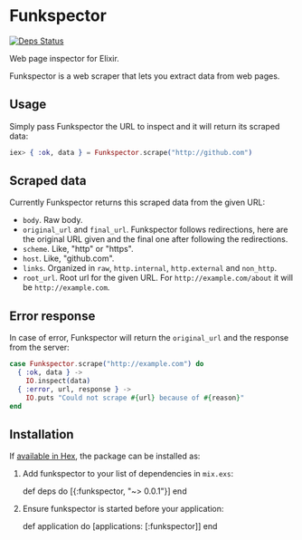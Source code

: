 # Funkspector

[![Deps Status](https://beta.hexfaktor.org/badge/all/github/jaimeiniesta/funkspector.svg)](https://beta.hexfaktor.org/github/jaimeiniesta/funkspector)

Web page inspector for Elixir.

Funkspector is a web scraper that lets you extract data from web pages.

## Usage

Simply pass Funkspector the URL to inspect and it will return its scraped data:

```elixir
iex> { :ok, data } = Funkspector.scrape("http://github.com")
```

## Scraped data

Currently Funkspector returns this scraped data from the given URL:

* `body`. Raw body.
* `original_url` and `final_url`. Funkspector follows redirections, here are the original URL given and the final one after following the redirections.
* `scheme`. Like, "http" or "https".
* `host`. Like, "github.com".
* `links`. Organized in `raw`, `http.internal`, `http.external` and `non_http`.
* `root_url`. Root url for the given URL. For `http://example.com/about` it will be `http://example.com`.

## Error response

In case of error, Funkspector will return the `original_url` and the response from the server:

```elixir
case Funkspector.scrape("http://example.com") do
  { :ok, data } ->
    IO.inspect(data)
  { :error, url, response } ->
    IO.puts "Could not scrape #{url} because of #{reason}"
end
```

## Installation

If [available in Hex](https://hex.pm/docs/publish), the package can be installed as:

  1. Add funkspector to your list of dependencies in `mix.exs`:

        def deps do
          [{:funkspector, "~> 0.0.1"}]
        end

  2. Ensure funkspector is started before your application:

        def application do
          [applications: [:funkspector]]
        end
